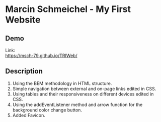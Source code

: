 # Marcin Schmeichel - My First Website
## **Demo**

Link:  
https://msch-79.github.io/TRIWeb/

## Description
1. Using the BEM methodology in HTML structure.
2. Simple navigation between external and on-page links edited in CSS.
3. Using tables and their responsiveness on different devices edited in CSS.
4. Using the addEventListener method and arrow function for the background color change button.
5. Added Favicon.


